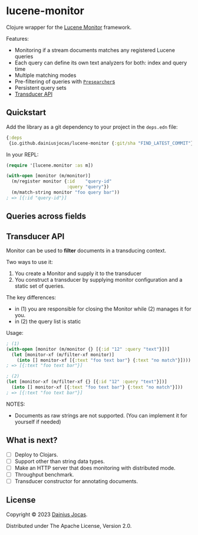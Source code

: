 # lucene-monitor

Clojure wrapper for the [Lucene Monitor](https://lucene.apache.org/core/9_7_0/monitor/index.html) framework.

Features:
- Monitoring if a stream documents matches any registered Lucene queries
- Each query can define its own text analyzers for both: index and query time
- Multiple matching modes
- Pre-filtering of queries with [`Presearcher`s](https://lucene.apache.org/core/9_7_0/monitor/org/apache/lucene/monitor/Presearcher.html)
- Persistent query sets
- [Transducer API](https://clojure.org/reference/transducers)

## Quickstart

Add the library as a git dependency to your project in the `deps.edn` file:

```clojure
{:deps
 {io.github.dainiusjocas/lucene-monitor {:git/sha "FIND_LATEST_COMMIT"}}}
```

In your REPL:

```clojure
(require '[lucene.monitor :as m])

(with-open [monitor (m/monitor)]
  (m/register monitor {:id    "query-id"
                       :query "query"})
  (m/match-string monitor "foo query bar"))
; => [{:id "query-id"}]
```

## Queries across fields

## Transducer API

Monitor can be used to **filter** documents in a transducing context.

Two ways to use it:
1. You create a Monitor and supply it to the transducer
2. You construct a transducer by supplying monitor configuration and a static set of queries.

The key differences:
- in (1) you are responsible for closing the Monitor while (2) manages it for you.
- in (2) the query list is static

Usage:
```clojure
; (1) 
(with-open [monitor (m/monitor {} [{:id "12" :query "text"}])]
  (let [monitor-xf (m/filter-xf monitor)]
    (into [] monitor-xf [{:text "foo text bar"} {:text "no match"}])))
; => [{:text "foo text bar"}]

; (2)
(let [monitor-xf (m/filter-xf {} [{:id "12" :query "text"}])]
  (into [] monitor-xf [{:text "foo text bar"} {:text "no match"}]))
; => [{:text "foo text bar"}]
```

NOTES:
- Documents as raw strings are not supported. (You can implement it for yourself if needed)

## What is next?

- [ ] Deploy to Clojars.
- [ ] Support other than string data types.
- [ ] Make an HTTP server that does monitoring with distributed mode.
- [ ] Throughput benchmark.
- [ ] Transducer constructor for annotating documents.

## License

Copyright &copy; 2023 [Dainius Jocas](https://www.jocas.lt).

Distributed under The Apache License, Version 2.0.

